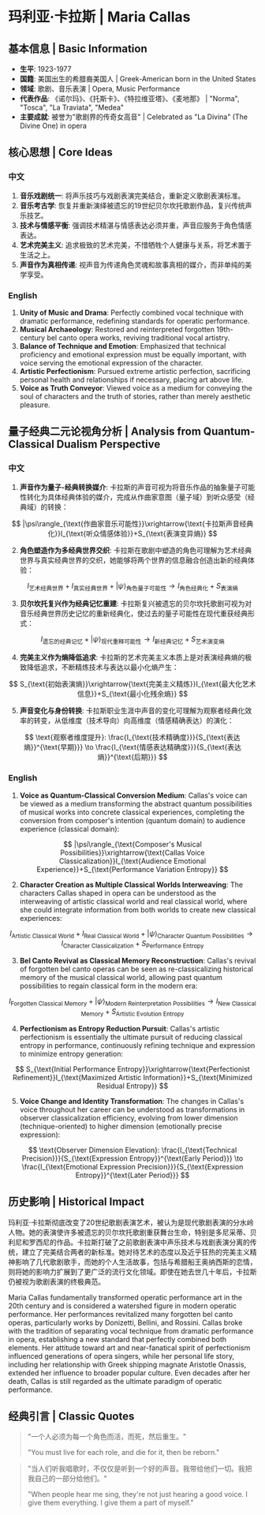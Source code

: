 # 玛利亚·卡拉斯 | Maria Callas

## 基本信息 | Basic Information
- **生平**: 1923-1977
- **国籍**: 美国出生的希腊裔美国人 | Greek-American born in the United States
- **领域**: 歌剧、音乐表演 | Opera, Music Performance
- **代表作品**: 《诺尔玛》、《托斯卡》、《特拉维亚塔》、《麦地那》 | "Norma", "Tosca", "La Traviata", "Medea"
- **主要成就**: 被誉为"歌剧界的传奇女高音" | Celebrated as "La Divina" (The Divine One) in opera

## 核心思想 | Core Ideas

### 中文
1. **音乐戏剧统一**: 将声乐技巧与戏剧表演完美结合，重新定义歌剧表演标准。
2. **音乐考古学**: 恢复并重新演绎被遗忘的19世纪贝尔坎托歌剧作品，复兴传统声乐技艺。
3. **技术与情感平衡**: 强调技术精湛与情感表达必须并重，声音应服务于角色情感表达。
4. **艺术完美主义**: 追求极致的艺术完美，不惜牺牲个人健康与关系，将艺术置于生活之上。
5. **声音作为真相传递**: 视声音为传递角色灵魂和故事真相的媒介，而非单纯的美学享受。

### English
1. **Unity of Music and Drama**: Perfectly combined vocal technique with dramatic performance, redefining standards for operatic performance.
2. **Musical Archaeology**: Restored and reinterpreted forgotten 19th-century bel canto opera works, reviving traditional vocal artistry.
3. **Balance of Technique and Emotion**: Emphasized that technical proficiency and emotional expression must be equally important, with voice serving the emotional expression of the character.
4. **Artistic Perfectionism**: Pursued extreme artistic perfection, sacrificing personal health and relationships if necessary, placing art above life.
5. **Voice as Truth Conveyor**: Viewed voice as a medium for conveying the soul of characters and the truth of stories, rather than merely aesthetic pleasure.

## 量子经典二元论视角分析 | Analysis from Quantum-Classical Dualism Perspective

### 中文
1. **声音作为量子-经典转换媒介**: 卡拉斯的声音可视为将音乐作品的抽象量子可能性转化为具体经典体验的媒介，完成从作曲家意图（量子域）到听众感受（经典域）的转换：

$$
|\psi\rangle_{\text{作曲家音乐可能性}}\xrightarrow{\text{卡拉斯声音经典化}}I_{\text{听众情感体验}}+S_{\text{表演变异熵}}
$$

2. **角色塑造作为多经典世界交织**: 卡拉斯在歌剧中塑造的角色可理解为艺术经典世界与真实经典世界的交织，她能够将两个世界的信息融合创造出新的经典体验：

$$
I_{\text{艺术经典世界}}+I_{\text{真实经典世界}}+|\psi\rangle_{\text{角色量子可能性}}\rightarrow I_{\text{角色经典化}}+S_{\text{表演熵}}
$$

3. **贝尔坎托复兴作为经典记忆重建**: 卡拉斯复兴被遗忘的贝尔坎托歌剧可视为对音乐经典世界历史记忆的重新经典化，使过去的量子可能性在现代重获经典形式：

$$
I_{\text{遗忘的经典记忆}}+|\psi\rangle_{\text{现代重释可能性}}\rightarrow I_{\text{新经典记忆}}+S_{\text{艺术演变熵}}
$$

4. **完美主义作为熵降低追求**: 卡拉斯的艺术完美主义本质上是对表演经典熵的极致降低追求，不断精炼技术与表达以最小化熵产生：

$$
S_{\text{初始表演熵}}\xrightarrow{\text{完美主义精炼}}I_{\text{最大化艺术信息}}+S_{\text{最小化残余熵}}
$$

5. **声音变化与身份转换**: 卡拉斯职业生涯中声音的变化可理解为观察者经典化效率的转变，从低维度（技术导向）向高维度（情感精确表达）的演化：

$$
\text{观察者维度提升}: \frac{I_{\text{技术精确度}}}{S_{\text{表达熵}}^{\text{早期}}} \to \frac{I_{\text{情感表达精确度}}}{S_{\text{表达熵}}^{\text{后期}}}
$$

### English
1. **Voice as Quantum-Classical Conversion Medium**: Callas's voice can be viewed as a medium transforming the abstract quantum possibilities of musical works into concrete classical experiences, completing the conversion from composer's intention (quantum domain) to audience experience (classical domain):

$$
|\psi\rangle_{\text{Composer's Musical Possibilities}}\xrightarrow{\text{Callas Voice Classicalization}}I_{\text{Audience Emotional Experience}}+S_{\text{Performance Variation Entropy}}
$$

2. **Character Creation as Multiple Classical Worlds Interweaving**: The characters Callas shaped in opera can be understood as the interweaving of artistic classical world and real classical world, where she could integrate information from both worlds to create new classical experiences:

$$
I_{\text{Artistic Classical World}}+I_{\text{Real Classical World}}+|\psi\rangle_{\text{Character Quantum Possibilities}}\rightarrow I_{\text{Character Classicalization}}+S_{\text{Performance Entropy}}
$$

3. **Bel Canto Revival as Classical Memory Reconstruction**: Callas's revival of forgotten bel canto operas can be seen as re-classicalizing historical memory of the musical classical world, allowing past quantum possibilities to regain classical form in the modern era:

$$
I_{\text{Forgotten Classical Memory}}+|\psi\rangle_{\text{Modern Reinterpretation Possibilities}}\rightarrow I_{\text{New Classical Memory}}+S_{\text{Artistic Evolution Entropy}}
$$

4. **Perfectionism as Entropy Reduction Pursuit**: Callas's artistic perfectionism is essentially the ultimate pursuit of reducing classical entropy in performance, continuously refining technique and expression to minimize entropy generation:

$$
S_{\text{Initial Performance Entropy}}\xrightarrow{\text{Perfectionist Refinement}}I_{\text{Maximized Artistic Information}}+S_{\text{Minimized Residual Entropy}}
$$

5. **Voice Change and Identity Transformation**: The changes in Callas's voice throughout her career can be understood as transformations in observer classicalization efficiency, evolving from lower dimension (technique-oriented) to higher dimension (emotionally precise expression):

$$
\text{Observer Dimension Elevation}: \frac{I_{\text{Technical Precision}}}{S_{\text{Expression Entropy}}^{\text{Early Period}}} \to \frac{I_{\text{Emotional Expression Precision}}}{S_{\text{Expression Entropy}}^{\text{Later Period}}}
$$

## 历史影响 | Historical Impact
玛利亚·卡拉斯彻底改变了20世纪歌剧表演艺术，被认为是现代歌剧表演的分水岭人物。她的表演使许多被遗忘的贝尔坎托歌剧重获舞台生命，特别是多尼采蒂、贝利尼和罗西尼的作品。卡拉斯打破了之前歌剧表演中声乐技术与戏剧表演分离的传统，建立了完美结合两者的新标准。她对待艺术的态度以及近乎狂热的完美主义精神影响了几代歌剧歌手，而她的个人生活故事，包括与希腊船王奥纳西斯的恋情，则将她的影响力扩展到了更广泛的流行文化领域。即使在她去世几十年后，卡拉斯仍被视为歌剧表演的终极典范。

Maria Callas fundamentally transformed operatic performance art in the 20th century and is considered a watershed figure in modern operatic performance. Her performances revitalized many forgotten bel canto operas, particularly works by Donizetti, Bellini, and Rossini. Callas broke with the tradition of separating vocal technique from dramatic performance in opera, establishing a new standard that perfectly combined both elements. Her attitude toward art and near-fanatical spirit of perfectionism influenced generations of opera singers, while her personal life story, including her relationship with Greek shipping magnate Aristotle Onassis, extended her influence to broader popular culture. Even decades after her death, Callas is still regarded as the ultimate paradigm of operatic performance.

## 经典引言 | Classic Quotes
> "一个人必须为每一个角色而活，而死，然后重生。"
>
> "You must live for each role, and die for it, then be reborn."

> "当人们听我唱歌时，不仅仅是听到一个好的声音。我带给他们一切。我把我自己的一部分给他们。"
>
> "When people hear me sing, they're not just hearing a good voice. I give them everything. I give them a part of myself."